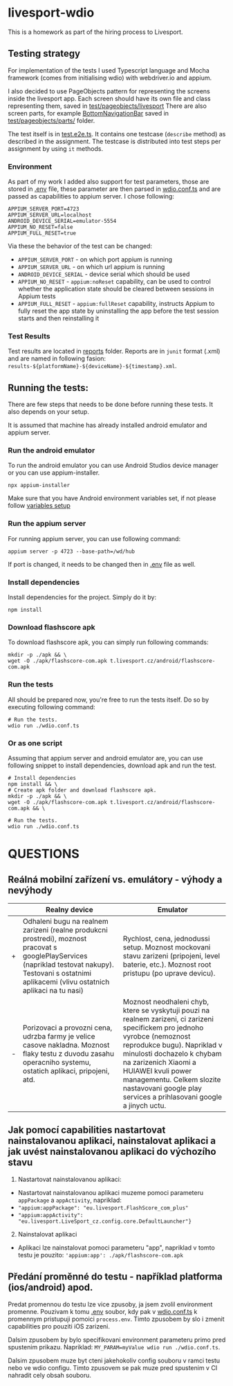 # livesport-wdio

This is a homework as part of the hiring process to Livesport.

## Testing strategy

For implementation of the tests I used Typescript language and Mocha framework (comes from initialising wdio) with
webdriver.io and appium.

I also decided to use PageObjects pattern for representing the screens inside the livesport app.
Each screen should have its own file and class representing them, saved
in [test/pageobjects/livesport](test/pageobjects/livesport)
There are also screen parts, for example [BottomNavigationBar](test/pageobjects/livesport/parts/) saved
in [test/pageobjects/parts/](test/pageobjects/livesport/parts) folder.

The test itself is in [test.e2e.ts](test/specs/test.e2e.ts). It contains one testcase (`describe` method) as described
in the assignment.
The testcase is distributed into test steps per assignment by using `it` methods.

### Environment

As part of my work I added also support for test parameters, those are stored in [.env](.env) file, these parameter are
then parsed in [wdio.conf.ts](wdio.conf.ts) and are passed as capabilities to appium server. I chose following:

```
APPIUM_SERVER_PORT=4723
APPIUM_SERVER_URL=localhost
ANDROID_DEVICE_SERIAL=emulator-5554
APPIUM_NO_RESET=false
APPIUM_FULL_RESET=true
```

Via these the behavior of the test can be changed:

- `APPIUM_SERVER_PORT` - on which port appium is running
- `APPIUM_SERVER_URL` - on which url appium is running
- `ANDROID_DEVICE_SERIAL` - device serial which should be used
- `APPIUM_NO_RESET` - `appium:noReset` capability, can be used to control whether the application state should be
  cleared between sessions in Appium tests
- `APPIUM_FULL_RESET` - `appium:fullReset` capability, instructs Appium to fully reset the app state by uninstalling the
  app before the test session starts and then reinstalling it

### Test Results

Test results are located in [reports](reports) folder. Reports are in `junit` format (.xml) and are named in
following fasion: `results-${platformName}-${deviceName}-${timestamp}.xml`.

## Running the tests:

There are few steps that needs to be done before running these tests. It also depends on your setup.

It is assumed that machine has already installed android emulator and appium server.

### Run the android emulator

To run the android emulator you can use Android Studios device manager or you can use appium-installer.

```shell
npx appium-installer
```

Make sure that you have Android environment variables set, if not please
follow [variables setup](https://developer.android.com/tools/variables)

### Run the appium server

For running appium server, you can use following command:

```shell
appium server -p 4723 --base-path=/wd/hub
```

If port is changed, it needs to be changed then in [.env](.env) file as well.

### Install dependencies

Install dependencies for the project. Simply do it by:

```shell
npm install
```

### Download flashscore apk

To download flashscore apk, you can simply run following commands:

```shell
mkdir -p ./apk && \
wget -O ./apk/flashscore-com.apk t.livesport.cz/android/flashscore-com.apk
```

### Run the tests

All should be prepared now, you're free to run the tests itself.
Do so by executing following command:

```shell
# Run the tests.
wdio run ./wdio.conf.ts
```

### Or as one script

Assuming that appium server and android emulator are, you can use following snippet to install dependencies, download
apk and run the test.

```shell
# Install dependencies
npm install && \
# Create apk folder and download flashscore apk.
mkdir -p ./apk && \
wget -O ./apk/flashscore-com.apk t.livesport.cz/android/flashscore-com.apk && \

# Run the tests.
wdio run ./wdio.conf.ts
```

# QUESTIONS

## Reálná mobilní zařízení vs. emulátory - výhody a nevýhody

|   | Realny device                                                                                                                                                                                             | Emulator                                                                                                                                                                                                                                                                                                                              |
|---|-----------------------------------------------------------------------------------------------------------------------------------------------------------------------------------------------------------|---------------------------------------------------------------------------------------------------------------------------------------------------------------------------------------------------------------------------------------------------------------------------------------------------------------------------------------|
| + | Odhaleni bugu na realnem zarizeni (realne produkcni prostredi), moznost pracovat s googlePlayServices (napriklad testovat nakupy). Testovani s ostatnimi aplikacemi (vlivu ostatnich aplikaci na tu nasi) | Rychlost, cena, jednodussi setup. Moznost mockovani stavu zarizeni (pripojeni, level baterie, etc.). Moznost root pristupu (po uprave devicu).                                                                                                                                                                                        |
| - | Porizovaci a provozni cena, udrzba farmy je velice casove nakladna. Moznost flaky testu z duvodu zasahu operacniho systemu, ostatich aplikaci, pripojeni, atd.                                            | Moznost neodhaleni chyb, ktere se vyskytuji pouzi na realnem zarizeni, ci zarizeni specifickem pro jednoho vyrobce (nemoznost reprodukce bugu). Napriklad v minulosti dochazelo k chybam na zarizenich Xiaomi a HUIAWEI kvuli power managementu. Celkem slozite nastavovani google play services a prihlasovani google a jinych uctu. |

## Jak pomocí capabilities nastartovat nainstalovanou aplikaci, nainstalovat aplikaci a jak uvést nainstalovanou aplikaci do výchozího stavu

1. Nastartovat nainstalovanou aplikaci:

- Nastartovat nainstalovanou aplikaci muzeme pomoci parameteru `appPackage` a `appActivity`, napriklad:
- `"appium:appPackage": "eu.livesport.FlashScore_com_plus"`
- `"appium:appActivity": "eu.livesport.LiveSport_cz.config.core.DefaultLauncher"}`

2. Nainstalovat aplikaci

- Aplikaci lze nainstalovat pomoci parameteru "app", napriklad v tomto testu je pouzito:
  ```'appium:app': ./apk/flashscore-com.apk```

## Předání proměnné do testu - například platforma (ios/android) apod.

Predat promennou do testu lze vice zpusoby, ja jsem zvolil environment promenne. Pouzivam k tomu [.env](.env)
soubor, kdy pak v [wdio.conf.ts](wdio.conf.ts) k promennym pristupuji pomoici `process.env`.
Timto zpusobem by slo i zmenit capabilities pro pouziti iOS zarizeni.

Dalsim zpusobem by bylo specifikovani environment parameteru primo pred spustenim prikazu.
Napriklad: `MY_PARAM=myValue wdio run ./wdio.conf.ts`.

Dalsim zpusobem muze byt cteni jakehokoliv config souboru v ramci testu nebo ve wdio configu. Timto zpusovem se pak muze
pred spustenim v CI nahradit cely obsah souboru.
